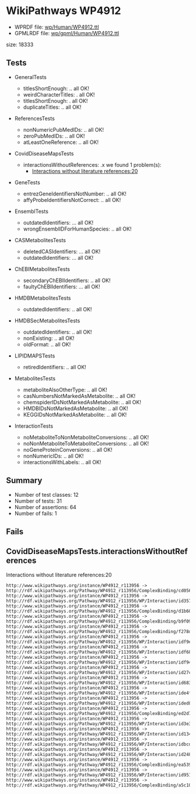 # WikiPathways WP4912

* WPRDF file: [wp/Human/WP4912.ttl](../wp/Human/WP4912.ttl)
* GPMLRDF file: [wp/gpml/Human/WP4912.ttl](../wp/gpml/Human/WP4912.ttl)

size: 18333
## Tests

* GeneralTests
    * titlesShortEnough: .. all OK!
    * weirdCharacterTitles: . all OK!
    * titlesShortEnough: . all OK!
    * duplicateTitles: .. all OK!

* ReferencesTests
    * nonNumericPubMedIDs: .. all OK!
    * zeroPubMedIDs: .. all OK!
    * atLeastOneReference: .. all OK!

* CovidDiseaseMapsTests
    * interactionsWithoutReferences: .x we found 1 problem(s):
        * [Interactions without literature references:20](#2e295b5c)

* GeneTests
    * entrezGeneIdentifiersNotNumber: .. all OK!
    * affyProbeIdentifiersNotCorrect: .. all OK!

* EnsemblTests
    * outdatedIdentifiers: ... all OK!
    * wrongEnsemblIDForHumanSpecies: .. all OK!

* CASMetabolitesTests
    * deletedCASIdentifiers: ... all OK!
    * outdatedIdentifiers: ... all OK!

* ChEBIMetabolitesTests
    * secondaryChEBIIdentifiers: .. all OK!
    * faultyChEBIIdentifiers: ... all OK!

* HMDBMetabolitesTests
    * outdatedIdentifiers: .. all OK!

* HMDBSecMetabolitesTests
    * outdatedIdentifiers: .. all OK!
    * nonExisting: .. all OK!
    * oldFormat: .. all OK!

* LIPIDMAPSTests
    * retiredIdentifiers: .. all OK!

* MetabolitesTests
    * metaboliteAlsoOtherType: .. all OK!
    * casNumbersNotMarkedAsMetabolite: .. all OK!
    * chemspiderIDsNotMarkedAsMetabolite: .. all OK!
    * HMDBIDsNotMarkedAsMetabolite: .. all OK!
    * KEGGIDsNotMarkedAsMetabolite: .. all OK!

* InteractionTests
    * noMetaboliteToNonMetaboliteConversions: .. all OK!
    * noNonMetaboliteToMetaboliteConversions: .. all OK!
    * noGeneProteinConversions: .. all OK!
    * nonNumericIDs: .. all OK!
    * interactionsWithLabels: .. all OK!

## Summary

* Number of test classes: 12
* Number of tests: 31
* Number of assertions: 64
* Number of fails: 1

## Fails

<a name="2e295b5c" />

## CovidDiseaseMapsTests.interactionsWithoutReferences

Interactions without literature references:20
```
http://www.wikipathways.org/instance/WP4912_r113956 -> http://rdf.wikipathways.org/Pathway/WP4912_r113956/ComplexBinding/cd056
http://www.wikipathways.org/instance/WP4912_r113956 -> http://rdf.wikipathways.org/Pathway/WP4912_r113956/WP/Interaction/id3573c07
http://www.wikipathways.org/instance/WP4912_r113956 -> http://rdf.wikipathways.org/Pathway/WP4912_r113956/ComplexBinding/d1b60
http://www.wikipathways.org/instance/WP4912_r113956 -> http://rdf.wikipathways.org/Pathway/WP4912_r113956/ComplexBinding/b9f09
http://www.wikipathways.org/instance/WP4912_r113956 -> http://rdf.wikipathways.org/Pathway/WP4912_r113956/ComplexBinding/f278d
http://www.wikipathways.org/instance/WP4912_r113956 -> http://rdf.wikipathways.org/Pathway/WP4912_r113956/WP/Interaction/idf9e7dc0d
http://www.wikipathways.org/instance/WP4912_r113956 -> http://rdf.wikipathways.org/Pathway/WP4912_r113956/WP/Interaction/idf68781f
http://www.wikipathways.org/instance/WP4912_r113956 -> http://rdf.wikipathways.org/Pathway/WP4912_r113956/WP/Interaction/idf94c3c70
http://www.wikipathways.org/instance/WP4912_r113956 -> http://rdf.wikipathways.org/Pathway/WP4912_r113956/WP/Interaction/id27cf2cc3
http://www.wikipathways.org/instance/WP4912_r113956 -> http://rdf.wikipathways.org/Pathway/WP4912_r113956/WP/Interaction/id683cbfa3
http://www.wikipathways.org/instance/WP4912_r113956 -> http://rdf.wikipathways.org/Pathway/WP4912_r113956/WP/Interaction/ide4fe418d
http://www.wikipathways.org/instance/WP4912_r113956 -> http://rdf.wikipathways.org/Pathway/WP4912_r113956/WP/Interaction/ided8e62a3
http://www.wikipathways.org/instance/WP4912_r113956 -> http://rdf.wikipathways.org/Pathway/WP4912_r113956/ComplexBinding/ed2d7
http://www.wikipathways.org/instance/WP4912_r113956 -> http://rdf.wikipathways.org/Pathway/WP4912_r113956/WP/Interaction/id3e37c065
http://www.wikipathways.org/instance/WP4912_r113956 -> http://rdf.wikipathways.org/Pathway/WP4912_r113956/WP/Interaction/id134a11f0
http://www.wikipathways.org/instance/WP4912_r113956 -> http://rdf.wikipathways.org/Pathway/WP4912_r113956/WP/Interaction/idbcd773be
http://www.wikipathways.org/instance/WP4912_r113956 -> http://rdf.wikipathways.org/Pathway/WP4912_r113956/WP/Interaction/id2489aa99
http://www.wikipathways.org/instance/WP4912_r113956 -> http://rdf.wikipathways.org/Pathway/WP4912_r113956/ComplexBinding/ea539
http://www.wikipathways.org/instance/WP4912_r113956 -> http://rdf.wikipathways.org/Pathway/WP4912_r113956/WP/Interaction/id95166c5e
http://www.wikipathways.org/instance/WP4912_r113956 -> http://rdf.wikipathways.org/Pathway/WP4912_r113956/ComplexBinding/a5c10

```

